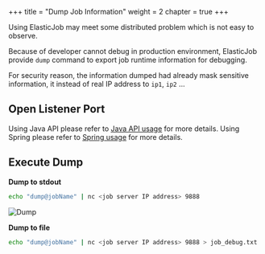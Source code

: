 +++
title = "Dump Job Information"
weight = 2
chapter = true
+++

Using ElasticJob may meet some distributed problem which is not easy to observe.

Because of developer cannot debug in production environment, ElasticJob provide `dump` command to export job runtime information for debugging.

For security reason, the information dumped had already mask sensitive information, it instead of real IP address to `ip1`, `ip2` ...  

## Open Listener Port

Using Java API please refer to [Java API usage](/en/user-manual/elasticjob/usage/job-api/java-api) for more details.
Using Spring please refer to [Spring usage](/en/user-manual/elasticjob/usage/job-api/spring-namespace) for more details.

## Execute Dump

**Dump to stdout**

```bash
echo "dump@jobName" | nc <job server IP address> 9888
```

![Dump](https://shardingsphere.apache.org/elasticjob/current/img/dump/dump.jpg)

**Dump to file**

```bash
echo "dump@jobName" | nc <job server IP address> 9888 > job_debug.txt
```
